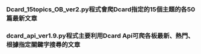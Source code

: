 <H3><b>Dcard_15topics_OB_ver2.py程式會爬Dcard指定的15個主題的各50篇最新文章</H3>
<H3><b>dcard_api_ver1.9.py程式主要利用Dcard Api可爬各板最新、熱門、根據指定關鍵字搜尋的文章</H3>

